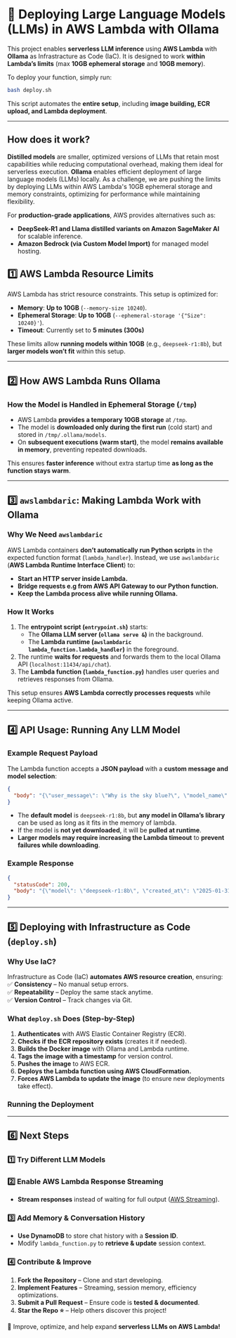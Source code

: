 # **🚀 Deploying Large Language Models (LLMs) in AWS Lambda with Ollama**

This project enables **serverless LLM inference** using **AWS Lambda** with **Ollama** as Infrastracture as Code (IaC). It is designed to work **within Lambda’s limits** (max **10GB ephemeral storage** and **10GB memory**).

To deploy your function, simply run:

```bash
bash deploy.sh
```

This script automates the **entire setup**, including **image building, ECR upload, and Lambda deployment**.

---

## How does it work? 

**Distilled models** are smaller, optimized versions of LLMs that retain most capabilities while reducing computational overhead, making them ideal for serverless execution. **Ollama** enables efficient deployment of large language models (LLMs) locally. As a challenge, we are pushing the limits by deploying LLMs within AWS Lambda's 10GB ephemeral storage and memory constraints, optimizing for performance while maintaining flexibility.

For **production-grade applications**, AWS provides alternatives such as:  
- **DeepSeek-R1 and Llama distilled variants on Amazon SageMaker AI** for scalable inference.  
- **Amazon Bedrock (via Custom Model Import)** for managed model hosting.

## **1️⃣ AWS Lambda Resource Limits**

AWS Lambda has strict resource constraints. This setup is optimized for:

- **Memory**: **Up to 10GB** (`--memory-size 10240`).
- **Ephemeral Storage**: **Up to 10GB** (`--ephemeral-storage '{"Size": 10240}'`).
- **Timeout**: Currently set to **5 minutes (300s)**

These limits allow **running models within 10GB** (e.g., `deepseek-r1:8b`), but **larger models won’t fit** within this setup.

---

## **2️⃣ How AWS Lambda Runs Ollama**

### **How the Model is Handled in Ephemeral Storage (`/tmp`)**

- AWS Lambda **provides a temporary 10GB storage** at `/tmp`.
- The model is **downloaded only during the first run** (cold start) and stored in `/tmp/.ollama/models`.
- On **subsequent executions (warm start)**, the model **remains available in memory**, preventing repeated downloads.

This ensures **faster inference** without extra startup time **as long as the function stays warm**.

---

## **3️⃣ `awslambdaric`: Making Lambda Work with Ollama**

### **Why We Need `awslambdaric`**

AWS Lambda containers **don’t automatically run Python scripts** in the expected function format (`lambda_handler`). Instead, we use `awslambdaric` (**AWS Lambda Runtime Interface Client**) to:

- **Start an HTTP server inside Lambda.**
- **Bridge requests e.g from AWS API Gateway to our Python function.**
- **Keep the Lambda process alive while running Ollama.**

### **How It Works**

1. The **entrypoint script (`entrypoint.sh`)** starts:
   - The **Ollama LLM server (`ollama serve &`)** in the background.
   - The **Lambda runtime (`awslambdaric lambda_function.lambda_handler`)** in the foreground.
2. The runtime **waits for requests** and forwards them to the local Ollama API (`localhost:11434/api/chat`).
3. The **Lambda function (`lambda_function.py`)** handles user queries and retrieves responses from Ollama.

This setup ensures **AWS Lambda correctly processes requests** while keeping Ollama active.

---

## **4️⃣ API Usage: Running Any LLM Model**

### **Example Request Payload**

The Lambda function accepts a **JSON payload** with a **custom message and model selection**:

```json
{
  "body": "{\"user_message\": \"Why is the sky blue?\", \"model_name\": \"deepseek-r1:8b\"}"
}
```

- The **default model** is `deepseek-r1:8b`, but **any model in Ollama’s library** can be used as long as it fits in the memory of lambda.
- If the model is **not yet downloaded**, it will be **pulled at runtime**.
- **Larger models may require increasing the Lambda timeout** to **prevent failures while downloading**.

### **Example Response**

```json
{
  "statusCode": 200,
  "body": "{\"model\": \"deepseek-r1:8b\", \"created_at\": \"2025-01-31T13:26:15.151417238Z\", \"message\": {\"role\": \"assistant\", \"content\": \"<think>\\nOkay, so I'm trying to figure out why the sky is blue. I remember learning about this in school a while ago, but I don't recall all the details. Let me think through it step by step.\\n\\nFirst, I know that when you look up on a clear day, the sky appears blue. But why? I mean, the sky isn't actually blue; if you could see into space from Earth without any atmosphere, I suppose it would be black because there's no light except for stars and stuff, which are far away and not very bright.\\n\\nSo maybe the sky is blue because of something our atmosphere does to the light. I think it has something to do with Rayleigh scattering. I remember hearing that term before. Rayleigh scattering is when sunlight scatters off molecules or particles in the air, causing the light to change direction and wavelength.\\n\\nWait, how does that work? So, when sunlight enters the Earth's atmosphere, some of its photons scatter in all directions due to interactions with molecules. Since blue light has a shorter wavelength than red or orange light, it is scattered more by these small particles. So blue light scatters more, making the sky look blue from our perspective here on Earth.\\n\\nBut I'm not entirely sure why blue scatters more. Let me think about the electromagnetic spectrum. Blue has a higher frequency and a shorter wavelength compared to colors like red or orange. Maybe it's because of this higher energy that blue light scatters more effectively when it interacts with air molecules.\\n\\nAlso, the scattering isn't random; there's something called the Rayleigh law which describes how the intensity of scattered light depends on the wavelength and the properties of the medium, in this case, the Earth's atmosphere. So, as sunlight travels through our atmosphere, blue photons are scattered in all directions, including towards the sky, making the sky appear blue to us.\\n\\nWait, but if that's the case, then from above the atmosphere, like on the moon or somewhere else without an atmosphere, we would see black because there's no scattering. That makes sense because when you're in space, you can see the true colors of things without atmospheric distortion.\\n\\nSo putting it all together, the sky is blue because our atmosphere scatters sunlight more effectively at blue wavelengths due to Rayleigh scattering. This scattering causes light from the sun to redirect its direction and color, creating the blue appearance we see when looking up on a clear day.\\n\\nI think that covers it, but I might be missing some details or mixing things up. Let me just recap to ensure I have the main points: shorter wavelengths (like blue) scatter more in the atmosphere, Rayleigh scattering explains this effect, and without an atmosphere, the sky wouldn't be blue.\\n</think>\\n\\nThe sky appears blue due to a phenomenon known as Rayleigh scattering. This occurs because sunlight, which is composed of various colors with different wavelengths, interacts with molecules in Earth's atmosphere. The shorter wavelength of blue light (compared to longer wavelengths like red or orange) causes it to scatter more effectively off these molecules. According to the Rayleigh law, the intensity of scattered light depends on both its wavelength and the properties of the medium (in this case, our atmosphere). As sunlight travels through our atmosphere, blue photons are scattered in all directions, including upwards, which we perceive as the sky's color.\\n\\nThis scattering effect is absent without an atmosphere, such as on the moon or in space, where the sky would appear black because there is no atmospheric distortion to scatter the light. Therefore, the blue color of the sky is a result of this Rayleigh scattering process, where blue light scatters more efficiently than other wavelengths.\"}, \"done_reason\": \"stop\", \"done\": true, \"total_duration\": 130048726617, \"load_duration\": 28849936, \"prompt_eval_count\": 9, \"prompt_eval_duration\": 877000000, \"eval_count\": 744, \"eval_duration\": 129138000000}"
}
```

---

## **5️⃣ Deploying with Infrastructure as Code (`deploy.sh`)**

### **Why Use IaC?**

Infrastructure as Code (IaC) **automates AWS resource creation**, ensuring:
✅ **Consistency** – No manual setup errors.  
✅ **Repeatability** – Deploy the same stack anytime.  
✅ **Version Control** – Track changes via Git.

### **What `deploy.sh` Does (Step-by-Step)**

1. **Authenticates** with AWS Elastic Container Registry (ECR).
2. **Checks if the ECR repository exists** (creates it if needed).
3. **Builds the Docker image** with Ollama and Lambda runtime.
4. **Tags the image with a timestamp** for version control.
5. **Pushes the image** to AWS ECR.
6. **Deploys the Lambda function using AWS CloudFormation.**
7. **Forces AWS Lambda to update the image** (to ensure new deployments take effect).
### **Running the Deployment**

---

## **6️⃣ Next Steps**  

### **1️⃣ Try Different LLM Models**  

### **2️⃣ Enable AWS Lambda Response Streaming**  
- **Stream responses** instead of waiting for full output ([AWS Streaming](https://aws.amazon.com/blogs/compute/introducing-aws-lambda-response-streaming/)).  

### **3️⃣ Add Memory & Conversation History**  
- **Use DynamoDB** to store chat history with a **Session ID**.  
- Modify `lambda_function.py` to **retrieve & update** session context.  

### **4️⃣ Contribute & Improve**  
1. **Fork the Repository** – Clone and start developing.  
2. **Implement Features** – Streaming, session memory, efficiency optimizations.  
3. **Submit a Pull Request** – Ensure code is **tested & documented**.  
4. **Star the Repo ⭐** – Help others discover this project!  

🚀 Improve, optimize, and help expand **serverless LLMs on AWS Lambda!**

